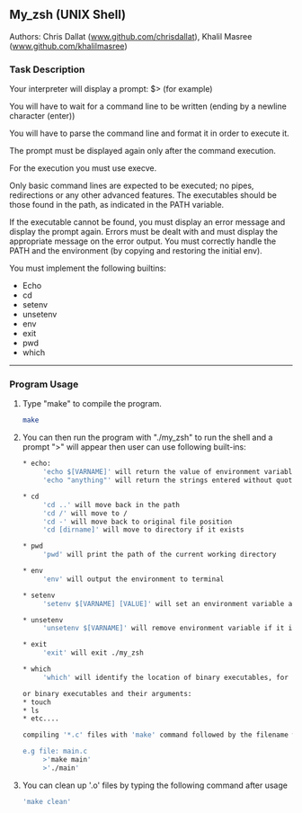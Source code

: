  <!-- GETTING STARTED -->
## My_zsh (UNIX Shell)

Authors: Chris Dallat (www.github.com/chrisdallat), Khalil Masree (www.github.com/khalilmasree)

### Task Description

Your interpreter will display a prompt: $> (for example)

You will have to wait for a command line to be written (ending by a newline character (enter))

You will have to parse the command line and format it in order to execute it.

The prompt must be displayed again only after the command execution.

For the execution you must use execve.

Only basic command lines are expected to be executed; no pipes, redirections or any other advanced features. The executables should be those found in the path, as indicated in the PATH variable.

If the executable cannot be found, you must display an error message and display the prompt again. Errors must be dealt with and must display the appropriate message on the error output. You must correctly handle the PATH and the environment (by copying and restoring the initial env).

You must implement the following builtins: 
* Echo
* cd
* setenv
* unsetenv
* env
* exit
* pwd
* which

------------------------------------------------------------------------------------------------------------------------------
### Program Usage

1. Type "make" to compile the program.

   ```sh
   make
   ```
2. You can then run the program with "./my_zsh" to run the shell and a prompt ">" will appear then user can use following built-ins: 
    ```sh
    * echo:
         'echo $[VARNAME]' will return the value of environment variables if they exist (case sensitive)
         'echo "anything"' will return the strings entered without quotations.
    ```
    ```sh
    * cd
         'cd ..' will move back in the path
         'cd /' will move to /
         'cd -' will move back to original file position
         'cd [dirname]' will move to directory if it exists
    ```
    ```sh
   * pwd
         'pwd' will print the path of the current working directory
    ```
    ```sh
   * env
         'env' will output the environment to terminal
    ```
    ```sh
   * setenv
         'setenv $[VARNAME] [VALUE]' will set an environment variable and value. Variable names must be uppercase and Variable and value must be separated by a single space.
    ```
    ```sh
   * unsetenv
         'unsetenv $[VARNAME]' will remove environment variable if it is found in environment
    ```
    ```sh
   * exit
         'exit' will exit ./my_zsh
    ```
    ```sh
   * which 
         'which' will identify the location of binary executables, for built-in functions it will produce a message declaring such
    ```
    ```sh
   or binary executables and their arguments:
    * touch
    * ls
    * etc....
    ```
    ```sh
    compiling '*.c' files with 'make' command followed by the filename without the '.c' extension and subsequently executing the executable with './[FILENAME]
    
   e.g file: main.c
         >'make main'
         >'./main'
   ```

3. You can clean up '.o' files by typing the following command after usage
    ```sh
   'make clean'
   ```


